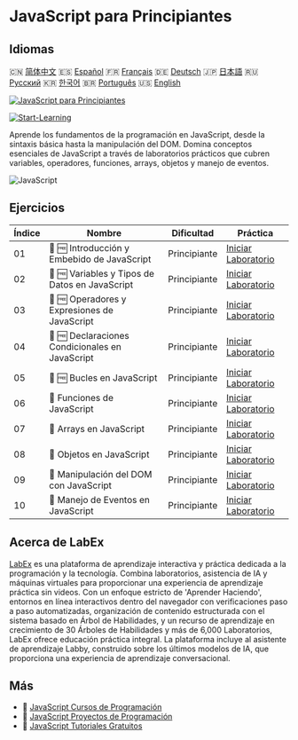 # JavaScript para Principiantes

## Idiomas

🇨🇳 [简体中文](README_zh.md) 🇪🇸 [Español](README_es.md) 🇫🇷 [Français](README_fr.md) 🇩🇪 [Deutsch](README_de.md) 🇯🇵 [日本語](README_ja.md) 🇷🇺 [Русский](README_ru.md) 🇰🇷 [한국어](README_ko.md) 🇧🇷 [Português](README_pt.md) 🇺🇸 [English](README.md) 

[![JavaScript para Principiantes](https://cover-creator.labex.io/javascript-for-beginners.png?lang=es)](https://labex.io/es/courses/javascript-for-beginners)

[![Start-Learning](https://img.shields.io/badge/Start-Learning-whitesmoke?style=for-the-badge)](https://labex.io/es/courses/javascript-for-beginners)

Aprende los fundamentos de la programación en JavaScript, desde la sintaxis básica hasta la manipulación del DOM. Domina conceptos esenciales de JavaScript a través de laboratorios prácticos que cubren variables, operadores, funciones, arrays, objetos y manejo de eventos.

![JavaScript](https://img.shields.io/badge/JavaScript-whitesmoke?style=for-the-badge&logo=javascript)


## Ejercicios

|   Índice | Nombre                                          | Dificultad   | Práctica                                                                                                                                                           |
|----------|-------------------------------------------------|--------------|--------------------------------------------------------------------------------------------------------------------------------------------------------------------|
|       01 | 🧩 🆓 Introducción y Embebido de JavaScript     | Principiante | <a target='_blank' href='https://labex.io/es/labs/javascript-javascript-introduction-and-embedding-598194?course=javascript-for-beginners'>Iniciar Laboratorio</a> |
|       02 | 🧩 🆓 Variables y Tipos de Datos en JavaScript  | Principiante | <a target='_blank' href='https://labex.io/es/labs/javascript-javascript-variables-and-data-types-598198?course=javascript-for-beginners'>Iniciar Laboratorio</a>   |
|       03 | 🧩 🆓 Operadores y Expresiones de JavaScript    | Principiante | <a target='_blank' href='https://labex.io/es/labs/javascript-javascript-operators-and-expressions-598197?course=javascript-for-beginners'>Iniciar Laboratorio</a>  |
|       04 | 🧩 🆓 Declaraciones Condicionales en JavaScript | Principiante | <a target='_blank' href='https://labex.io/es/labs/javascript-javascript-conditional-statements-598190?course=javascript-for-beginners'>Iniciar Laboratorio</a>     |
|       05 | 🧩 🆓 Bucles en JavaScript                      | Principiante | <a target='_blank' href='https://labex.io/es/labs/javascript-javascript-loops-598195?course=javascript-for-beginners'>Iniciar Laboratorio</a>                      |
|       06 | 🧩  Funciones de JavaScript                     | Principiante | <a target='_blank' href='https://labex.io/es/labs/javascript-javascript-functions-598193?course=javascript-for-beginners'>Iniciar Laboratorio</a>                  |
|       07 | 🧩  Arrays en JavaScript                        | Principiante | <a target='_blank' href='https://labex.io/es/labs/javascript-javascript-arrays-598189?course=javascript-for-beginners'>Iniciar Laboratorio</a>                     |
|       08 | 🧩  Objetos en JavaScript                       | Principiante | <a target='_blank' href='https://labex.io/es/labs/javascript-javascript-objects-598196?course=javascript-for-beginners'>Iniciar Laboratorio</a>                    |
|       09 | 🧩  Manipulación del DOM con JavaScript         | Principiante | <a target='_blank' href='https://labex.io/es/labs/javascript-javascript-dom-manipulation-598191?course=javascript-for-beginners'>Iniciar Laboratorio</a>           |
|       10 | 🧩  Manejo de Eventos en JavaScript             | Principiante | <a target='_blank' href='https://labex.io/es/labs/javascript-javascript-event-handling-598192?course=javascript-for-beginners'>Iniciar Laboratorio</a>             |

## Acerca de LabEx

[LabEx](https://labex.io) es una plataforma de aprendizaje interactiva y práctica dedicada a la programación y la tecnología. Combina laboratorios, asistencia de IA y máquinas virtuales para proporcionar una experiencia de aprendizaje práctica sin videos. Con un enfoque estricto de 'Aprender Haciendo', entornos en línea interactivos dentro del navegador con verificaciones paso a paso automatizadas, organización de contenido estructurada con el sistema basado en Árbol de Habilidades, y un recurso de aprendizaje en crecimiento de 30 Árboles de Habilidades y más de 6,000 Laboratorios, LabEx ofrece educación práctica integral. La plataforma incluye al asistente de aprendizaje Labby, construido sobre los últimos modelos de IA, que proporciona una experiencia de aprendizaje conversacional.

## Más

- 🔗 [JavaScript Cursos de Programación](https://github.com/labex-labs/awesome-programming-courses)
- 🔗 [JavaScript Proyectos de Programación](https://github.com/labex-labs/awesome-programming-projects)
- 🔗 [JavaScript Tutoriales Gratuitos](https://github.com/labex-labs/javascript-free-tutorials)

